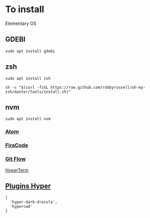 # To install

Elementary OS


## GDEBI
```
sudo apt install gdebi
```

## zsh
```
sudo apt install zsh

sh -c "$(curl -fsSL https://raw.github.com/robbyrussell/oh-my-zsh/master/tools/install.sh)"
```

## nvm
```
sudo apt install nvm
```

### [Atom](https://atom.io/)

### [FiraCode](https://github.com/tonsky/FiraCode)

### [Git Flow](https://danielkummer.github.io/git-flow-cheatsheet/index.pt_BR.html)

[HyperTerm](https://hyper.is/)

## [Plugins Hyper](https://github.com/bnb/awesome-hyper)

```
[
  'hyper-dark-dracula',
  'hypercwd'
]
```
